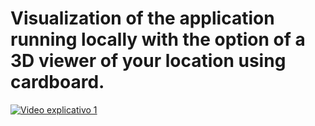 # Visualization of the application running locally with the option of a 3D viewer of your location using cardboard.

[![Video explicativo 1](https://img.youtube.com/vi/jj6rM_Xnv2s/0.jpg)](https://www.youtube.com/watch?v=jj6rM_Xnv2s)


